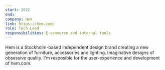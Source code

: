 ```yaml
---
start: 2022
end:
company: Hem
link: https://hem.com/
role: Tech Lead
responsibilities: E-commerce and internal tools
---
```


Hem is a Stockholm-based independent design brand creating a new generation of furniture, accessories and lighting. Imaginative designs of obsessive quality. I'm resposible for the user-experience and development of hem.com.
